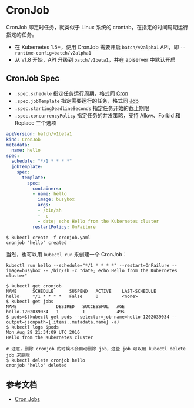 # CronJob

CronJob 即定时任务，就类似于 Linux 系统的 crontab，在指定的时间周期运行指定的任务。

* 在 Kubernetes 1.5+，使用 CronJob 需要开启 `batch/v2alpha1` API，即 `--runtime-config=batch/v2alpha1`
* 从 v1.8 开始，API 升级到 `batch/v1beta1`，并在 apiserver 中默认开启

## CronJob Spec

- `.spec.schedule` 指定任务运行周期，格式同 [Cron](https://en.wikipedia.org/wiki/Cron)
- `.spec.jobTemplate` 指定需要运行的任务，格式同 [Job](job.md)
- `.spec.startingDeadlineSeconds` 指定任务开始的截止期限
- `.spec.concurrencyPolicy` 指定任务的并发策略，支持 Allow、Forbid 和 Replace 三个选项

```yaml
apiVersion: batch/v1beta1
kind: CronJob
metadata:
  name: hello
spec:
  schedule: "*/1 * * * *"
  jobTemplate:
    spec:
      template:
        spec:
          containers:
          - name: hello
            image: busybox
            args:
            - /bin/sh
            - -c
            - date; echo Hello from the Kubernetes cluster
          restartPolicy: OnFailure
```

```
$ kubectl create -f cronjob.yaml
cronjob "hello" created
```

当然，也可以用 `kubectl run` 来创建一个 CronJob：

```
kubectl run hello --schedule="*/1 * * * *" --restart=OnFailure --image=busybox -- /bin/sh -c "date; echo Hello from the Kubernetes cluster"
```

```
$ kubectl get cronjob
NAME      SCHEDULE      SUSPEND   ACTIVE    LAST-SCHEDULE
hello     */1 * * * *   False     0         <none>
$ kubectl get jobs
NAME               DESIRED   SUCCESSFUL   AGE
hello-1202039034   1         1            49s
$ pods=$(kubectl get pods --selector=job-name=hello-1202039034 --output=jsonpath={.items..metadata.name} -a)
$ kubectl logs $pods
Mon Aug 29 21:34:09 UTC 2016
Hello from the Kubernetes cluster

# 注意，删除 cronjob 的时候不会自动删除 job，这些 job 可以用 kubectl delete job 来删除
$ kubectl delete cronjob hello
cronjob "hello" deleted
```

## 参考文档

- [Cron Jobs](https://kubernetes.io/docs/concepts/workloads/controllers/cron-jobs/)
